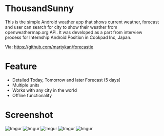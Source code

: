 # ThousandSunny
This is the simple Android weather app that shows current weather, forecast and user can search for city to show their weather from openweathermap.org API. It was developed as a part from interview process for Internship Android Position in Cookpad Inc, Japan. 

Via: https://github.com/martykan/forecastie

# Feature
* Detailed Today, Tomorrow and later Forecast (5 days)
* Multiple units
* Works with any city in the world
* Offline functionality

# Screenshot
![Imgur](http://i.imgur.com/PDmZE3K.png)
![Imgur](http://i.imgur.com/7hswtjb.png)
![Imgur](http://i.imgur.com/U2LdO10.png)
![Imgur](http://i.imgur.com/JzNFRHt.png)
![Imgur](http://i.imgur.com/iTNJTkM.png)
